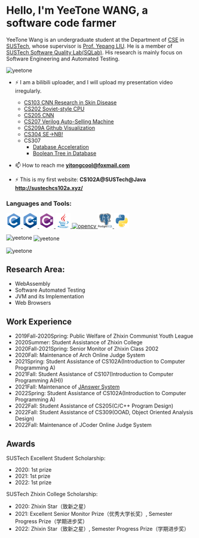 # Hello, I'm YeeTone WANG, a software code farmer

YeeTone Wang is an undergraduate student at the Department of [CSE](http://cse.sustech.edu.cn/) in [SUSTech](https://sustech.edu.cn/en/), 
whose supervisor is [Prof. Yepang LIU](https://yepangliu.github.io/).
He is a member of [SUSTech Software Quality Lab(SQLab)](https://sqlab-sustech.github.io/index.html).
His research is mainly focus on Software Engineering and Automated Testing.
<p align="left"> <img src="https://komarev.com/ghpvc/?username=yeetone&label=Profile%20views&color=0e75b6&style=flat" alt="yeetone" /> </p>

- ⚡ I am a bilibili uploader, and I will upload my presentation video irregularly.
  - [CS103 CNN Research in Skin Disease](https://www.bilibili.com/video/BV1JR4y1k7BP/)
  - [CS202 Soviet-style CPU](https://www.bilibili.com/video/BV1bB4y1F7Qg/)
  - [CS205 CNN](https://www.bilibili.com/video/BV1aX4y1M7ga/)
  - [CS207 Verilog Auto-Selling Machine](https://www.bilibili.com/video/BV1VK4y1P7ap/)
  - [CS209A Github Visualization](https://www.bilibili.com/video/BV16e4y1L7Uh/)
  - [CS304 SE->NB!](https://www.bilibili.com/video/BV1EB4y1X7h4/)
  - CS307
    - [Database Acceleration](https://www.bilibili.com/video/BV1LA411L7au/)
    - [Boolean Tree in Database](https://www.bilibili.com/video/BV1Do4y1y7SV/)

- 📫 How to reach me **yitongcool@foxmail.com**

- ⚡ This is my first website: **CS102A@SUSTech@Java http://sustechcs102a.xyz/**


<h3 align="left">Languages and Tools:</h3>
<p align="left"> <a href="https://www.cprogramming.com/" target="_blank"> <img src="https://raw.githubusercontent.com/devicons/devicon/master/icons/c/c-original.svg" alt="c" width="40" height="40"/> </a> <a href="https://www.w3schools.com/cpp/" target="_blank"> <img src="https://raw.githubusercontent.com/devicons/devicon/master/icons/cplusplus/cplusplus-original.svg" alt="cplusplus" width="40" height="40"/> </a> <a href="https://www.w3schools.com/cs/" target="_blank"> <img src="https://raw.githubusercontent.com/devicons/devicon/master/icons/csharp/csharp-original.svg" alt="csharp" width="40" height="40"/> </a> <a href="https://www.java.com" target="_blank"> <img src="https://raw.githubusercontent.com/devicons/devicon/master/icons/java/java-original.svg" alt="java" width="40" height="40"/> </a> <a href="https://opencv.org/" target="_blank"> <img src="https://www.vectorlogo.zone/logos/opencv/opencv-icon.svg" alt="opencv" width="40" height="40"/> </a> <a href="https://www.postgresql.org" target="_blank"> <img src="https://raw.githubusercontent.com/devicons/devicon/master/icons/postgresql/postgresql-original-wordmark.svg" alt="postgresql" width="40" height="40"/> </a> <a href="https://www.python.org" target="_blank"> <img src="https://raw.githubusercontent.com/devicons/devicon/master/icons/python/python-original.svg" alt="python" width="40" height="40"/> </a> </p>

<p><img align="left" src="https://github-readme-stats.vercel.app/api/top-langs?username=yeetone&show_icons=true&locale=en&layout=compact" alt="yeetone" /></p>

<p>&nbsp;<img align="center" src="https://github-readme-stats.vercel.app/api?username=yeetone&show_icons=true&locale=en" alt="yeetone" /></p>

<p><img align="center" src="https://github-readme-streak-stats.herokuapp.com/?user=yeetone&" alt="yeetone" /></p>

## Research Area:
- WebAssembly
- Software Automated Testing
- JVM and its Implementation
- Web Browsers

## Work Experience
- 2019Fall-2020Spring: Public Welfare of Zhixin Communist Youth League
- 2020Summer: Student Assistance of Zhixin College
- 2020Fall-2021Spring: Senior Monitor of Zhixin Class 2002
- 2020Fall: Maintenance of Arch Online Judge System
- 2021Spring: Student Assistance of CS102A(Introduction to Computer Programming A)
- 2021Fall: Student Assistance of CS107(Introduction to Computer Programming A(H))
- 2021Fall: Maintenance of [JAnswer System](http://sustechcs102a.xyz/)
- 2022Spring: Student Assistance of CS102A(Introduction to Computer Programming A)
- 2022Fall: Student Assistance of CS205(C/C++ Program Design)
- 2022Fall: Student Assistance of CS309(OOAD, Object Oriented Analysis Design)
- 2022Fall: Maintenance of JCoder Online Judge System

## Awards

SUSTech Excellent Student Scholarship:
- 2020: 1st prize
- 2021: 1st prize
- 2022: 1st prize

SUSTech Zhixin College Scholarship:
- 2020: Zhixin Star（致新之星）
- 2021: Excellent Senior Monitor Prize（优秀大学长奖）, Semester Progress Prize（学期进步奖）
- 2022: Zhixin Star（致新之星）, Semester Progress Prize（学期进步奖）
